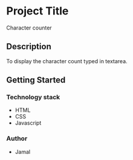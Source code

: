 # Project Title

Character counter

## Description

To display the character count typed in textarea.

## Getting Started

### Technology stack

* HTML
* CSS
* Javascript

### Author

* Jamal